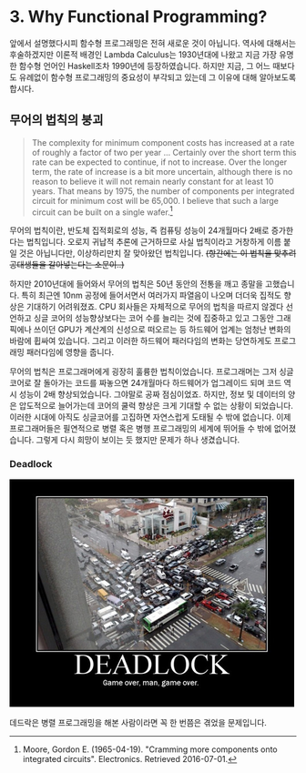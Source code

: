# 3. Why Functional Programming?

앞에서 설명했다시피 함수형 프로그래밍은 전혀 새로운 것이 아닙니다.
역사에 대해서는 후술하겠지만 이론적 배경인 Lambda Calculus는 1930년대에 나왔고
지금 가장 유명한 함수형 언어인 Haskell조차 1990년에 등장하였습니다.
하지만 지금, 그 어느 때보다도 유례없이 함수형 프로그래밍의 중요성이 부각되고 있는데
그 이유에 대해 알아보도록 합시다.

## 무어의 법칙의 붕괴

> The complexity for minimum component costs has increased at a rate of roughly a factor of two per year ... 
Certainly over the short term this rate can be expected to continue, if not to increase. 
Over the longer term, the rate of increase is a bit more uncertain, 
although there is no reason to believe it will not remain nearly constant for at least 10 years. 
That means by 1975, the number of components per integrated circuit for minimum cost will be 65,000. 
I believe that such a large circuit can be built on a single wafer.[^1]

무어의 법칙이란, 반도체 집적회로의 성능, 즉 컴퓨팅 성능이 24개월마다 2배로 증가한다는 법칙입니다.
오로지 귀납적 추론에 근거하므로 사실 법칙이라고 거창하게 이름 붙일 것은 아닙니다만, 이상하리만치
잘 맞아왔던 법칙입니다. ~~(항간에는 이 법칙을 맞추려 공대생들을 갈아넣는다는 소문이..)~~

하지만 2010년대에 들어와서 무어의 법칙은 50년 동안의 전통을 깨고 종말을 고했습니다.
특히 최근엔 10nm 공정에 들어서면서 여러가지 파열음이 나오며 더더욱 집적도 향상은 기대하기 어려워졌죠.
CPU 회사들은 자체적으로 무어의 법칙을 따르지 않겠다 선언하고 싱글 코어의 성능향상보다는 코어 수를 늘리는 것에
집중하고 있고 그동안 그래픽에나 쓰이던 GPU가 계산계의 신성으로 떠오르는 등 하드웨어 업계는
엄청난 변화의 바람에 휩싸여 있습니다.
그리고 이러한 하드웨어 패러다임의 변화는 당연하게도 프로그래밍 패러다임에 영향을 줍니다.

무어의 법칙은 프로그래머에게 굉장히 훌륭한 법칙이었습니다.
프로그래머는 그저 싱글 코어로 잘 돌아가는 코드를 짜놓으면 24개월마다 하드웨어가 업그레이드 되며
코드 역시 성능이 2배 향상되었습니다. 그야말로 공짜 점심이었죠.
하지만, 정보 및 데이터의 양은 압도적으로 늘어가는데 코어의 쿨럭 향상은 크게 기대할 수 없는 상황이 되었습니다.
이러한 시대에 아직도 싱글코어를 고집하면 자연스럽게 도태될 수 밖에 없습니다.
이제 프로그래머들은 필연적으로 병렬 혹은 병행 프로그래밍의 세계에 뛰어들 수 밖에 없어졌습니다.
그렇게 다시 희망이 보이는 듯 했지만 문제가 하나 생겼습니다.

### Deadlock

![deadlock](image/deadlock.jpg)

데드락은 병렬 프로그래밍을 해본 사람이라면 꼭 한 번쯤은 겪었을 문제입니다.

[^1]: Moore, Gordon E. (1965-04-19). "Cramming more components onto integrated circuits". Electronics. Retrieved 2016-07-01.
